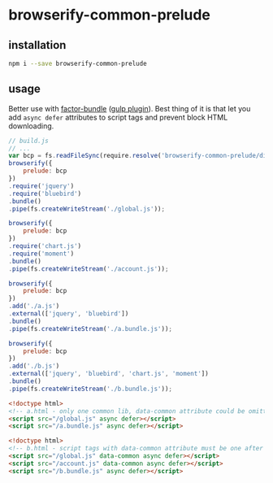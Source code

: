 # browserify-common-prelude

## installation

```bash
npm i --save browserify-common-prelude
```

## usage

Better use with [factor-bundle](https://github.com/substack/factor-bundle) ([gulp plugin](https://github.com/undoZen/gulp-factor-bundle)). Best thing of it is that let you add `async defer` attributes to script tags and prevent block HTML downloading.

```javascript
// build.js
// ...
var bcp = fs.readFileSync(require.resolve('browserify-common-prelude/dist/bcp.min.js'), 'utf-8');
browserify({
    prelude: bcp
})
.require('jquery')
.require('bluebird')
.bundle()
.pipe(fs.createWriteStream('./global.js'));

browserify({
    prelude: bcp
})
.require('chart.js')
.require('moment')
.bundle()
.pipe(fs.createWriteStream('./account.js'));

browserify({
    prelude: bcp
})
.add('./a.js')
.external(['jquery', 'bluebird'])
.bundle()
.pipe(fs.createWriteStream('./a.bundle.js'));

browserify({
    prelude: bcp
})
.add('./b.js')
.external(['jquery', 'bluebird', 'chart.js', 'moment'])
.bundle()
.pipe(fs.createWriteStream('./b.bundle.js'));
```

```html
<!doctype html>
<!-- a.html - only one common lib, data-common attribute could be omitted -->
<script src="/global.js" async defer></script>
<script src="/a.bundle.js" async defer></script>
```

```html
<!doctype html>
<!-- b.html - script tags with data-common attribute must be one after another, no other tags in between -->
<script src="/global.js" data-common async defer></script>
<script src="/account.js" data-common async defer></script>
<script src="/b.bundle.js" async defer></script>
```
